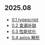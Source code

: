 ## 2025.08

- [0.1 typescript](/collection/01.md)
- [0.2 查漏补缺](/collection/02.md)
- [0.3 性能优化](/collection/03.md)
- [0.4 axios 解析](/collection/04.md)
